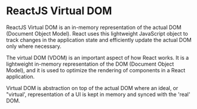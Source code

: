 # ReactJS Virtual DOM 

ReactJS Virtual DOM is an in-memory representation of the actual DOM (Document Object Model). React uses this lightweight JavaScript object to track changes in the application state and efficiently update the actual DOM only where necessary.

 The virtual DOM (VDOM) is an important aspect of how React works. It is a lightweight in-memory representation of the DOM (Document Object Model), and it is used to optimize the rendering of components in a React application.


 Virtual DOM is abstraction on top of the actual DOM where an ideal, or "virtual', representation of a UI is kept in memory and synced with the 'real' DOM.
